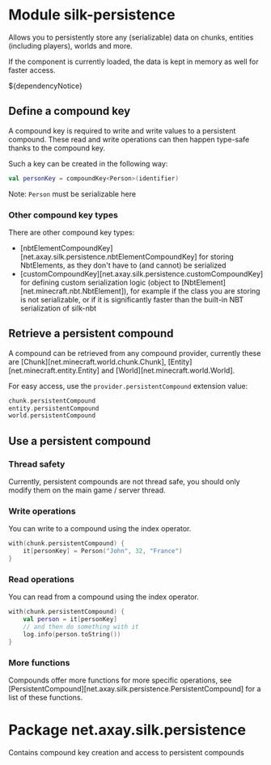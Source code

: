 # Module silk-persistence

Allows you to persistently store any (serializable) data on chunks, entities (including players), worlds and more.

If the component is currently loaded, the data is kept in memory as well for faster access.

${dependencyNotice}

## Define a compound key

A compound key is required to write and write values to a persistent compound. These read and write operations can then
happen type-safe thanks to the compound key.

Such a key can be created in the following way:

```kt
val personKey = compoundKey<Person>(identifier)
```

Note: `Person` must be serializable here

### Other compound key types

There are other compound key types:

- [nbtElementCompoundKey][net.axay.silk.persistence.nbtElementCompoundKey] for storing NbtElements, as they don't have
  to (and cannot) be serialized
- [customCompoundKey][net.axay.silk.persistence.customCompoundKey] for defining custom serialization logic (object
  to [NbtElement][net.minecraft.nbt.NbtElement]), for example if the class you are storing is not serializable, or if it
  is significantly faster than the built-in NBT serialization of silk-nbt

## Retrieve a persistent compound

A compound can be retrieved from any compound provider, currently these are [Chunk][net.minecraft.world.chunk.Chunk],
[Entity][net.minecraft.entity.Entity] and [World][net.minecraft.world.World].

For easy access, use the `provider.persistentCompound` extension value:

```kt
chunk.persistentCompound
entity.persistentCompound
world.persistentCompound
```

## Use a persistent compound

### Thread safety

Currently, persistent compounds are not thread safe, you should only modify them on the main game / server thread.

### Write operations

You can write to a compound using the index operator.

```kt
with(chunk.persistentCompound) {
    it[personKey] = Person("John", 32, "France")
}
```

### Read operations

You can read from a compound using the index operator.

```kt
with(chunk.persistentCompound) {
    val person = it[personKey]
    // and then do something with it
    log.info(person.toString())
}
```

### More functions

Compounds offer more functions for more specific operations,
see [PersistentCompound][net.axay.silk.persistence.PersistentCompound] for a list of these functions.

# Package net.axay.silk.persistence

Contains compound key creation and access to persistent compounds
